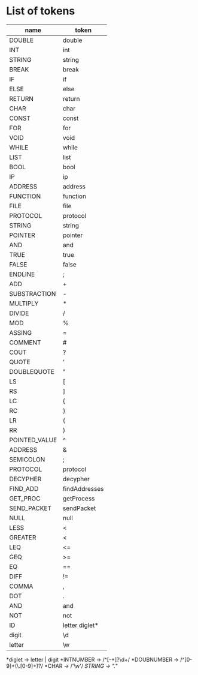 # List of tokens
name | token
----- | -----
DOUBLE | double
INT | int
STRING | string
BREAK | break
IF | if
ELSE | else
RETURN | return
CHAR | char
CONST | const
FOR | for
VOID | void 
WHILE | while
LIST | list
BOOL | bool
IP | ip
ADDRESS | address
FUNCTION | function
FILE | file
PROTOCOL | protocol
STRING | string
POINTER | pointer
AND | and
TRUE | true
FALSE | false
ENDLINE | ;
ADD | +
SUBSTRACTION | -
MULTIPLY | *
DIVIDE | /
MOD | %
ASSING | =
COMMENT | #
COUT | ?
QUOTE | '
DOUBLEQUOTE | "
LS | \[
RS | ]
LC | {
RC | }
LR | (
RR | )
POINTED_VALUE | ^
ADDRESS | &
SEMICOLON | ;
PROTOCOL | protocol
DECYPHER | decypher
FIND_ADD | findAddresses
GET_PROC | getProcess
SEND_PACKET | sendPacket
NULL | null
LESS | <
GREATER | <
LEQ | <=
GEQ | >=
EQ | ==
DIFF | !=
COMMA | ,
DOT | .
AND | and
NOT | not 
ID | letter diglet*
digit | \d
letter | \w


*diglet -> letter | digit 
*INTNUMBER -> /^[-+]?\d+/
*DOUBNUMBER -> /^[0-9]+(\\.[0-9]+)?/
*CHAR -> /'\w'/
*STRING -> ".*"
 
